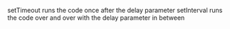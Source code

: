 setTimeout runs the code once after the delay parameter
setInterval runs the code over and over with the delay parameter in between